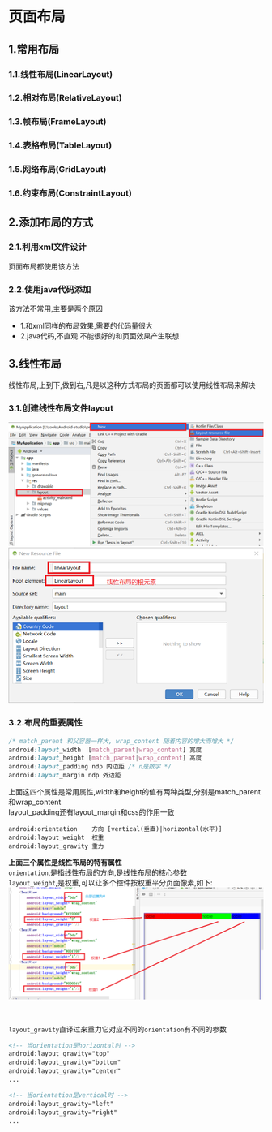 # 页面布局

## 1.常用布局
### 1.1.线性布局(LinearLayout)
### 1.2.相对布局(RelativeLayout)
### 1.3.帧布局(FrameLayout)
### 1.4.表格布局(TableLayout)
### 1.5.网络布局(GridLayout)
### 1.6.约束布局(ConstraintLayout)

## 2.添加布局的方式
### 2.1.利用xml文件设计
页面布局都使用该方法<br>

### 2.2.使用java代码添加
该方法不常用,主要是两个原因<br>
- 1.和xml同样的布局效果,需要的代码量很大
- 2.java代码,不直观 不能很好的和页面效果产生联想

## 3.线性布局
线性布局,上到下,做到右,凡是以这种方式布局的页面都可以使用线性布局来解决<br>
### 3.1.创建线性布局文件layout
![fail](img/1.1.PNG)<br>
![fail](img/1.2.PNG)<br>

### 3.2.布局的重要属性
```css
/* match_parent 和父容器一样大, wrap_content 随着内容的增大而增大 */
android:layout_width  [match_parent|wrap_content] 宽度 
android:layout_height [match_parent|wrap_content] 高度
android:layout_padding ndp 内边距 /* n是数字 */
android:layout_margin ndp 外边距
```
上面这四个属性是常用属性,width和height的值有两种类型,分别是match_parent和wrap_content<br>
layout_padding还有layout_margin和css的作用一致<br>

```
android:orientation    方向 [vertical(垂直)|horizontal(水平)]
android:layout_weight  权重
android:layout_gravity 重力
```
**上面三个属性是线性布局的特有属性**<br>
``orientation``,是指线性布局的方向,是线性布局的核心参数<br>
``layout_weight``,是权重,可以让多个控件按权重平分页面像素,如下:<br>
![fail](img/1.3.PNG)<br>

<br>

``layout_gravity``直译过来重力它对应不同的``orientation``有不同的参数<br>
```xml
<!-- 当orientation是horizontal时 -->
android:layout_gravity="top"
android:layout_gravity="bottom"
android:layout_gravity="center"
...
```
```xml
<!-- 当orientation是vertical时 -->
android:layout_gravity="left"
android:layout_gravity="right"
...
```